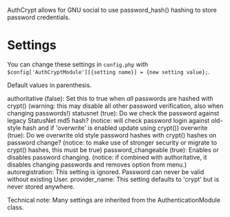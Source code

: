 AuthCrypt allows for GNU social to use password_hash() hashing to store password credentials.

Settings
========
You can change these settings in `config.php` with `$config['AuthCryptModule'][{setting name}] = {new setting value};`.

Default values in parenthesis.

authoritative (false): Set this to true when _all_ passwords are hashed with crypt()
    (warning: this may disable all other password verification, also when changing passwords!)
statusnet (true): Do we check the password against legacy StatusNet md5 hash?
    (notice: will check password login against old-style hash and if 'overwrite' is enabled update using crypt())
overwrite (true): Do we overwrite old style password hashes with crypt() hashes on password change?
    (notice: to make use of stronger security or migrate to crypt() hashes, this must be true)
password_changeable (true): Enables or disables password changing.
    (notice: if combined with authoritative, it disables changing passwords and removes option from menu.)
autoregistration: This setting is ignored. Password can never be valid without existing User.
provider_name: This setting defaults to 'crypt' but is never stored anywhere.

Technical note: Many settings are inherited from the AuthenticationModule class.
